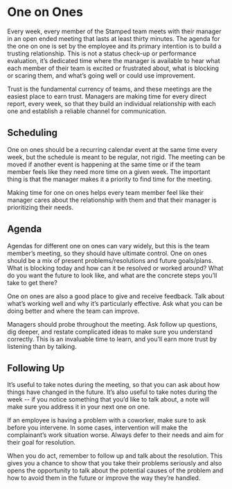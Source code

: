 # One on Ones

Every week, every member of the Stamped team meets with their manager in an open ended meeting that lasts at least thirty minutes. The agenda for the one on one is set by the employee and its primary intention is to build a trusting relationship. This is not a status check-up or performance evaluation, it’s dedicated time where the manager is available to hear what each member of their team is excited or frustrated about, what is blocking or scaring them, and what’s going well or could use improvement.

Trust is the fundamental currency of teams, and these meetings are the easiest place to earn trust. Managers are making time for every direct report, every week, so that they build an individual relationship with each one and establish a reliable channel for communication.

## Scheduling

One on ones should be a recurring calendar event at the same time every week, but the schedule is meant to be regular, not rigid. The meeting can be moved if another event is happening at the same time or if the team member feels like they need more time on a given week. The important thing is that the manager makes it a priority to find time for the meeting.

Making time for one on ones helps every team member feel like their manager cares about the relationship with them and that their manager is prioritizing their needs.

## Agenda

Agendas for different one on ones can vary widely, but this is the team member’s meeting, so they should have ultimate control. One on ones should be a mix of present problems/resolutions and future goals/plans. What is blocking today and how can it be resolved or worked around? What do you want the future to look like, and what are the concrete steps you’ll take to get there?

One on ones are also a good place to give and receive feedback. Talk about what’s working well and why it’s particularly effective. Ask what you can be doing better and where the team can improve.

Managers should probe throughout the meeting. Ask follow up questions, dig deeper, and restate complicated ideas to make sure you understand correctly. This is an invaluable time to learn, and you’ll earn more trust by listening than by talking.

## Following Up

It’s useful to take notes during the meeting, so that you can ask about how things have changed in the future. It’s also useful to take notes during the week -- if you notice something that you’d like to talk about, a note will make sure you address it in your next one on one.

If an employee is having a problem with a coworker, make sure to ask before you intervene. In some cases, intervention will make the complainant’s work situation worse. Always defer to their needs and aim for their goal for resolution.

When you do act, remember to follow up and talk about the resolution. This gives you a chance to show that you take their problems seriously and also opens the opportunity to talk about the potential causes of the problem and how to avoid them in the future or improve the way they’re handled.  
